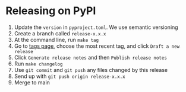 # Releasing on PyPI

1. Update the `version` in `pyproject.toml`. We use semantic versioning
2. Create a branch called `release-x.x.x`
3. At the command line, run `make tag`
4. Go to [tags page](https://github.com/pydanny/dj-notebook/tags), choose the most recent tag, and click `Draft a new release`
5. Click `Generate release notes` and then `Publish release notes`
6. Run `make changelog`
7. Use `git commit` and `git push` any files changed by this release
8. Send up with `git push origin release-x.x.x`
9. Merge to main